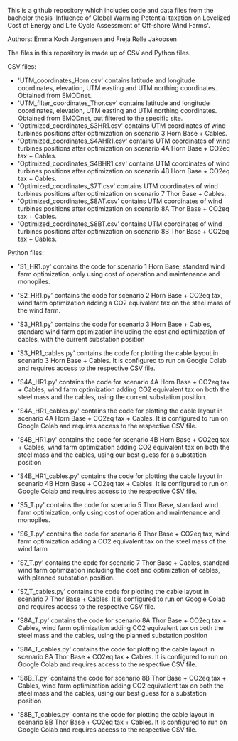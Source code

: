 This is a github repository which includes code and data files from the bachelor thesis 'Influence of Global Warming Potential taxation on Levelized Cost of Energy and Life Cycle Assessment of Off-shore Wind
Farms'. 

Authors: Emma Koch Jørgensen and Freja Rølle Jakobsen

The files in this repository is made up of CSV and Python files.

CSV files:
- 'UTM_coordinates_Horn.csv' contains latitude and longitude coordinates, elevation, UTM easting and UTM northing coordinates. Obtained from EMODnet.
- 'UTM_filter_coordinates_Thor.csv' contains latitude and longitude coordinates, elevation, UTM easting and UTM northing coordinates. Obtained from EMODnet, but filtered to the specific site.
- 'Optimized_coordinates_S3HR1.csv' contains UTM coordinates of wind turbines positions after optimization on scenario 3 Horn Base + Cables.
- 'Optimized_coordinates_S4AHR1.csv' contains UTM coordinates of wind turbines positions after optimization on scenario 4A Horn Base + CO2eq tax + Cables.
- 'Optimized_coordinates_S4BHR1.csv' contains UTM coordinates of wind turbines positions after optimization on scenario 4B Horn Base + CO2eq tax + Cables.
- 'Optimized_coordinates_S7T.csv' contains UTM coordinates of wind turbines positions after optimization on scenario 7 Thor Base + Cables.
- 'Optimized_coordinates_S8AT.csv' contains UTM coordinates of wind turbines positions after optimization on scenario 8A Thor Base + CO2eq tax + Cables.
- 'Optimized_coordinates_S8BT.csv' contains UTM coordinates of wind turbines positions after optimization on scenario 8B Thor Base + CO2eq tax + Cables.


Python files:
- 'S1_HR1.py' contains the code for scenario 1 Horn Base, standard wind farm optimization, only using cost of operation and maintenance and monopiles.
- 'S2_HR1.py' contains the code for scenario 2 Horn Base + CO2eq tax, wind farm optimization adding a CO2 equivalent tax on the steel mass of the wind farm.
- 'S3_HR1.py' contains the code for scenario 3 Horn Base + Cables, standard wind farm optimization including the cost and optimization of cables, with the current substation position
- 'S3_HR1_cables.py' contains the code for plotting the cable layout in scenario 3 Horn Base + Cables. It is configured to run on Google Colab and requires access to the respective CSV file.
- 'S4A_HR1.py' contains the code for scenario 4A Horn Base + CO2eq tax + Cables, wind farm optimization adding CO2 equivalent tax on both the steel mass and the cables, using the current substation position. 
- 'S4A_HR1_cables.py' contains the code for plotting the cable layout in scenario 4A Horn Base + CO2eq tax + Cables. It is configured to run on Google Colab and requires access to the respective CSV file.
- 'S4B_HR1.py' contains the code for scenario 4B Horn Base + CO2eq tax + Cables, wind farm optimization adding CO2 equivalent tax on both the steel mass and the cables, using our best guess for a substation position
- 'S4B_HR1_cables.py' contains the code for plotting the cable layout in scenario 4B Horn Base + CO2eq tax + Cables. It is configured to run on Google Colab and requires access to the respective CSV file.
  
- 'S5_T.py' contains the code for scenario 5 Thor Base, standard wind farm optimization, only using cost of operation and maintenance and monopiles.
- 'S6_T.py' contains the code for scenario 6 Thor Base + CO2eq tax, wind farm optimization adding a CO2 equivalent tax on the steel mass of the wind farm
- 'S7_T.py' contains the code for scenario 7 Thor Base + Cables, standard wind farm optimization including the cost and optimization of cables, with planned substation position.
- 'S7_T_cables.py' contains the code for plotting the cable layout in scenario 7 Thor Base + Cables. It is configured to run on Google Colab and requires access to the respective CSV file.
- 'S8A_T.py' contains the code for scenario 8A Thor Base + CO2eq tax + Cables, wind farm optimization adding CO2 equivalent tax on both the steel mass and the cables, using the planned substation position
- 'S8A_T_cables.py' contains the code for plotting the cable layout in scenario 8A Thor Base + CO2eq tax + Cables. It is configured to run on Google Colab and requires access to the respective CSV file.
- 'S8B_T.py' contains the code for scenario 8B Thor Base + CO2eq tax + Cables, wind farm optimization adding CO2 equivalent tax on both the steel mass and the cables, using our best guess for a substation position
- 'S8B_T_cables.py' contains the code for plotting the cable layout in scenario 8B Thor Base + CO2eq tax + Cables. It is configured to run on Google Colab and requires access to the respective CSV file.
